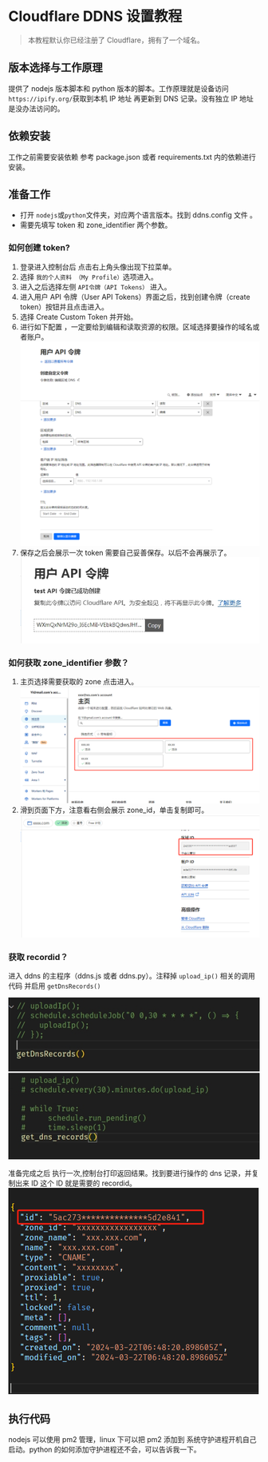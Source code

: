 # Cloudflare DDNS 设置教程

> 本教程默认你已经注册了 Cloudflare，拥有了一个域名。

## 版本选择与工作原理

提供了 nodejs 版本脚本和 python 版本的脚本。工作原理就是设备访问 `https://ipify.org/`获取到本机 IP 地址 再更新到 DNS 记录。没有独立 IP 地址是没办法访问的。

## 依赖安装

工作之前需要安装依赖 参考 package.json 或者 requirements.txt 内的依赖进行安装。

## 准备工作

- 打开 `nodejs`或`python`文件夹，对应两个语言版本。找到 ddns.config 文件 。
- 需要先填写 token 和 zone_identifier 两个参数。

### 如何创建 token?

1. 登录进入控制台后 点击右上角头像出现下拉菜单。
2. 选择 `我的个人资料 （My Profile）`选项进入。
3. 进入之后选择左侧 `API令牌（API Tokens）` 进入。
4. 进入用户 API 令牌（User API Tokens）界面之后，找到创建令牌（create token）按钮并且点击进入。
5. 选择 Create Custom Token 并开始。
6. 进行如下配置 ，一定要给到编辑和读取资源的权限。区域选择要操作的域名或者账户。
   ![](./images/gettoken.png)
7. 保存之后会展示一次 token 需要自己妥善保存。以后不会再展示了。
   ![](./images/gettoken2.png)

### 如何获取 zone_identifier 参数？

1. 主页选择需要获取的 zone 点击进入。
   ![](./images/getzoneid1.png)
2. 滑到页面下方，注意看右侧会展示 zone_id，单击复制即可。
   ![](./images/getzoneid2.png)

### 获取 recordid？

进入 ddns 的主程序（ddns.js 或者 ddns.py）。注释掉 `upload_ip()` 相关的调用代码 并启用 `getDnsRecords()`

![](./images/getrecordid1.png)
![](./images/getrecordid2.png)

准备完成之后 执行一次,控制台打印返回结果。找到要进行操作的 dns 记录，并复制出来 ID 这个 ID 就是需要的 recordid。  
![](./images/getrecordid.png)

## 执行代码

nodejs 可以使用 pm2 管理，linux 下可以把 pm2 添加到 系统守护进程开机自己启动。python 的如何添加守护进程还不会，可以告诉我一下。
